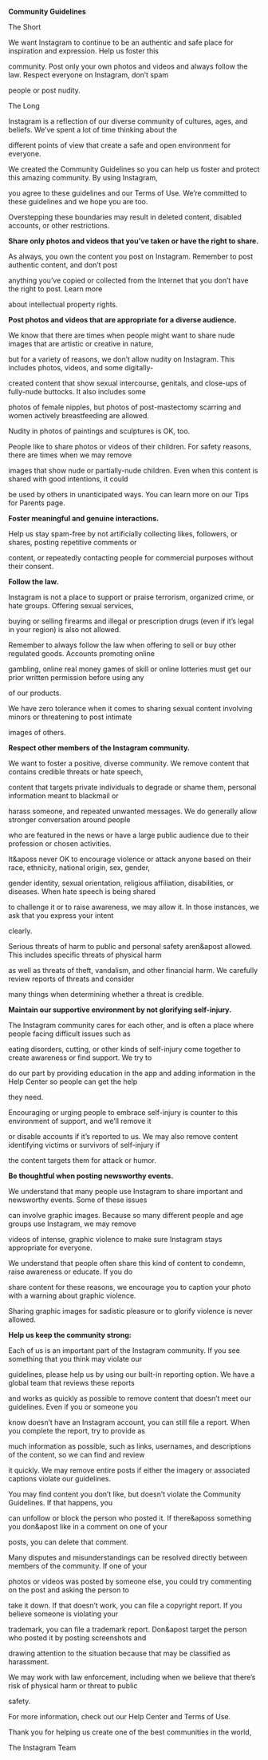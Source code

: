 **Community Guidelines**

The Short

We want Instagram to continue to be an authentic and safe place for inspiration and expression. Help us foster this

community. Post only your own photos and videos and always follow the law. Respect everyone on Instagram, don’t spam

people or post nudity.

The Long

Instagram is a reflection of our diverse community of cultures, ages, and beliefs. We’ve spent a lot of time thinking about the

different points of view that create a safe and open environment for everyone.

We created the Community Guidelines so you can help us foster and protect this amazing community. By using Instagram,

you agree to these guidelines and our Terms of Use. We’re committed to these guidelines and we hope you are too.

Overstepping these boundaries may result in deleted content, disabled accounts, or other restrictions.

**Share only photos and videos that you’ve taken or have the right to share.**

As always, you own the content you post on Instagram. Remember to post authentic content, and don’t post

anything you’ve copied or collected from the Internet that you don’t have the right to post. Learn more

about intellectual property rights.

**Post photos and videos that are appropriate for a diverse audience.**

We know that there are times when people might want to share nude images that are artistic or creative in nature,

but for a variety of reasons, we don’t allow nudity on Instagram. This includes photos, videos, and some digitally-

created content that show sexual intercourse, genitals, and close-ups of fully-nude buttocks. It also includes some

photos of female nipples, but photos of post-mastectomy scarring and women actively breastfeeding are allowed.

Nudity in photos of paintings and sculptures is OK, too.

People like to share photos or videos of their children. For safety reasons, there are times when we may remove

images that show nude or partially-nude children. Even when this content is shared with good intentions, it could

be used by others in unanticipated ways. You can learn more on our Tips for Parents page.

**Foster meaningful and genuine interactions.**

Help us stay spam-free by not artificially collecting likes, followers, or shares, posting repetitive comments or

content, or repeatedly contacting people for commercial purposes without their consent.

**Follow the law.**

Instagram is not a place to support or praise terrorism, organized crime, or hate groups. Offering sexual services,

buying or selling firearms and illegal or prescription drugs (even if it’s legal in your region) is also not allowed.

Remember to always follow the law when offering to sell or buy other regulated goods. Accounts promoting online

gambling, online real money games of skill or online lotteries must get our prior written permission before using any

of our products.

We have zero tolerance when it comes to sharing sexual content involving minors or threatening to post intimate

images of others.

**Respect other members of the Instagram community.**

We want to foster a positive, diverse community. We remove content that contains credible threats or hate speech,

content that targets private individuals to degrade or shame them, personal information meant to blackmail or

harass someone, and repeated unwanted messages. We do generally allow stronger conversation around people

who are featured in the news or have a large public audience due to their profession or chosen activities.

It&aposs never OK to encourage violence or attack anyone based on their race, ethnicity, national origin, sex, gender,

gender identity, sexual orientation, religious affiliation, disabilities, or diseases. When hate speech is being shared

to challenge it or to raise awareness, we may allow it. In those instances, we ask that you express your intent

clearly.

Serious threats of harm to public and personal safety aren&apost allowed. This includes specific threats of physical harm

as well as threats of theft, vandalism, and other financial harm. We carefully review reports of threats and consider

many things when determining whether a threat is credible.

**Maintain our supportive environment by not glorifying self-injury.**

The Instagram community cares for each other, and is often a place where people facing difficult issues such as

eating disorders, cutting, or other kinds of self-injury come together to create awareness or find support. We try to

do our part by providing education in the app and adding information in the Help Center so people can get the help

they need.

Encouraging or urging people to embrace self-injury is counter to this environment of support, and we’ll remove it

or disable accounts if it’s reported to us. We may also remove content identifying victims or survivors of self-injury if

the content targets them for attack or humor.

**Be thoughtful when posting newsworthy events.**

We understand that many people use Instagram to share important and newsworthy events. Some of these issues

can involve graphic images. Because so many different people and age groups use Instagram, we may remove

videos of intense, graphic violence to make sure Instagram stays appropriate for everyone.

We understand that people often share this kind of content to condemn, raise awareness or educate. If you do

share content for these reasons, we encourage you to caption your photo with a warning about graphic violence.

Sharing graphic images for sadistic pleasure or to glorify violence is never allowed.

**Help us keep the community strong:**

Each of us is an important part of the Instagram community. If you see something that you think may violate our

guidelines, please help us by using our built-in reporting option. We have a global team that reviews these reports

and works as quickly as possible to remove content that doesn’t meet our guidelines. Even if you or someone you

know doesn’t have an Instagram account, you can still file a report. When you complete the report, try to provide as

much information as possible, such as links, usernames, and descriptions of the content, so we can find and review

it quickly. We may remove entire posts if either the imagery or associated captions violate our guidelines.

You may find content you don’t like, but doesn’t violate the Community Guidelines. If that happens, you

can unfollow or block the person who posted it. If there&aposs something you don&apost like in a comment on one of your

posts, you can delete that comment.

Many disputes and misunderstandings can be resolved directly between members of the community. If one of your

photos or videos was posted by someone else, you could try commenting on the post and asking the person to

take it down. If that doesn’t work, you can file a copyright report. If you believe someone is violating your

trademark, you can file a trademark report. Don&apost target the person who posted it by posting screenshots and

drawing attention to the situation because that may be classified as harassment.

We may work with law enforcement, including when we believe that there’s risk of physical harm or threat to public

safety.

For more information, check out our Help Center and Terms of Use.

Thank you for helping us create one of the best communities in the world,

The Instagram Team

